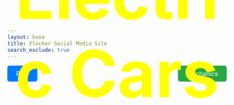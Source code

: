 ```yaml
---
layout: base
title: Flocker Social Media Site
search_exclude: true
---
```


<section id="welcome" class="h-screen flex items-center justify-center text-center bg-gray-900 text-white"> </section>

<div style="display: flex; justify-content: space-between;">

  <!-- Left-aligned Button -->
  <a href="#post" style="padding: 10px 20px; background-color: #007bff; color: white; text-decoration: none; border-radius: 5px; text-align: center;">
    Post
  </a>

  <!-- Right-aligned Button -->
  <a href="#mechanics" style="padding: 10px 20px; background-color: #28a745; color: white; text-decoration: none; border-radius: 5px; text-align: center;">
    Mechanics
  </a>

</div>

<div style="text-align: center; margin-top: -500px;">
  <h1 style="color: yellow; font-size: 150px;">Electric Cars</h1>
</div>







